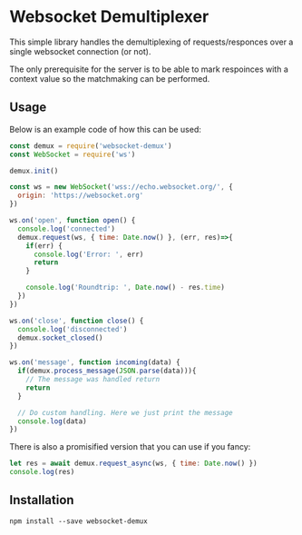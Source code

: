 
Websocket Demultiplexer
=======================

This simple library handles the demultiplexing of requests/responces over a single websocket connection (or not).

The only prerequisite for the server is to be able to mark respoinces with a context value so the matchmaking can be performed. 

Usage
---

Below is an example code of how this can be used:

```javascript
const demux = require('websocket-demux')
const WebSocket = require('ws')

demux.init()

const ws = new WebSocket('wss://echo.websocket.org/', {
  origin: 'https://websocket.org'
})

ws.on('open', function open() {
  console.log('connected')
  demux.request(ws, { time: Date.now() }, (err, res)=>{
    if(err) {
      console.log('Error: ', err)
      return
    }

    console.log('Roundtrip: ', Date.now() - res.time)
  })
})

ws.on('close', function close() {
  console.log('disconnected')
  demux.socket_closed()
})

ws.on('message', function incoming(data) {
  if(demux.process_message(JSON.parse(data))){
    // The message was handled return
    return
  }

  // Do custom handling. Here we just print the message
  console.log(data)
})
```

There is also a promisified version that you can use if you fancy:

```javascript
let res = await demux.request_async(ws, { time: Date.now() })
console.log(res)
```

Installation
---
```
npm install --save websocket-demux
```

